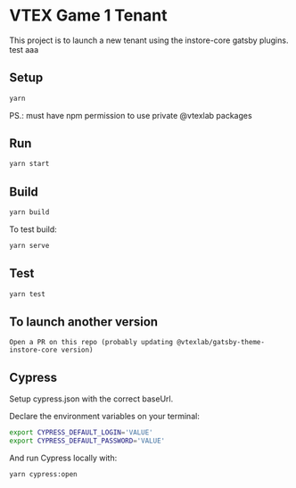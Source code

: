 # VTEX Game 1 Tenant

This project is to launch a new tenant using the instore-core gatsby plugins.
test aaa

## Setup

```bash
yarn
```

PS.: must have npm permission to use private @vtexlab packages

## Run

```bash
yarn start
```

## Build

```bash
yarn build
```

To test build:

```bash
yarn serve
```

## Test

```bash
yarn test
```

## To launch another version

```
Open a PR on this repo (probably updating @vtexlab/gatsby-theme-instore-core version)
```

## Cypress

Setup cypress.json with the correct baseUrl.

Declare the environment variables on your terminal:

```bash
export CYPRESS_DEFAULT_LOGIN='VALUE'
export CYPRESS_DEFAULT_PASSWORD='VALUE'
```

And run Cypress locally with:

```bash
yarn cypress:open
```
